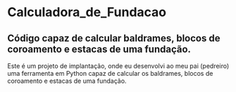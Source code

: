 # Calculadora_de_Fundacao
## Código capaz de calcular baldrames, blocos de coroamento e estacas de uma fundação.
Este é um projeto de implantação, onde eu desenvolvi ao meu pai (pedreiro) uma ferramenta em Python capaz de calcular os baldrames, blocos de coroamento e estacas de uma fundação.
